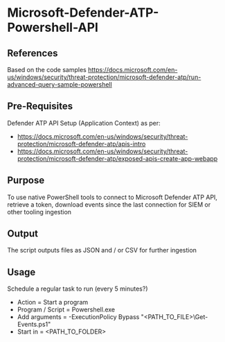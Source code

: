 # Microsoft-Defender-ATP-Powershell-API
## References
Based on the code samples https://docs.microsoft.com/en-us/windows/security/threat-protection/microsoft-defender-atp/run-advanced-query-sample-powershell

## Pre-Requisites
Defender ATP API Setup (Application Context) as per:
* https://docs.microsoft.com/en-us/windows/security/threat-protection/microsoft-defender-atp/apis-intro 
* https://docs.microsoft.com/en-us/windows/security/threat-protection/microsoft-defender-atp/exposed-apis-create-app-webapp

## Purpose
To use native PowerShell tools to connect to Microsoft Defender ATP API, retrieve a token, download events since the last connection for SIEM or other tooling ingestion

## Output
The script outputs files as JSON and / or CSV for further ingestion

## Usage
Schedule a regular task to run (every 5 minutes?)
* Action = Start a program
* Program / Script = Powershell.exe
* Add arguments = -ExecutionPolicy Bypass "<PATH_TO_FILE>\Get-Events.ps1"
* Start in = <PATH_TO_FOLDER>
